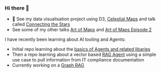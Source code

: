 ### Hi there 👋

- 🔭 See my data visualisation project using D3, [Celestial Maps](https://observablehq.com/@kimnewzealand/celestial-maps) and talk called [Connecting the Stars](https://connected-stars.netlify.app/)
- See some of my other talks [Art of Maps](artofmaps.netlify.app/) and [Art of Maps Episode 2](artofmaps2.netlify.app/)

I have recently been learning about AI tooling and Agents:

- Initial repo learning about the [basics of Agents and related libaries](https://github.com/kimnewzealand/agent-tutorial)
- Then a repo learning about a vector based [RAG Agent](https://github.com/kimnewzealand/rag-tutorial) using a simple use case to pull information from IT compliance documentation
- Currently working on a [Graph RAG](https://github.com/kimnewzealand/graphrag-tutorial)


